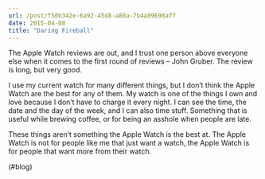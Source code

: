 ```yaml
---
url: /post/f50b342e-6a92-45d8-a88a-7b4a89698af7
date: 2015-04-08
title: "Daring Fireball"
---
```


The Apple Watch reviews are out, and I trust one person above everyone else when it comes to the first round of reviews – John Gruber. The review is long, but very good.



I use my current watch for many different things, but I don&#8217;t think the Apple Watch are the best for any of them. My watch is one of the things I own and love because I don&#8217;t have to charge it every night. I can see the time, the date and the day of the week, and I can also time stuff. Something that is useful while brewing coffee, or for being an asshole when people are late.



These things aren&#8217;t something the Apple Watch is the best at. The Apple Watch is not for people like me that just want a watch, the Apple Watch is for people that want more from their watch.



(#blog)